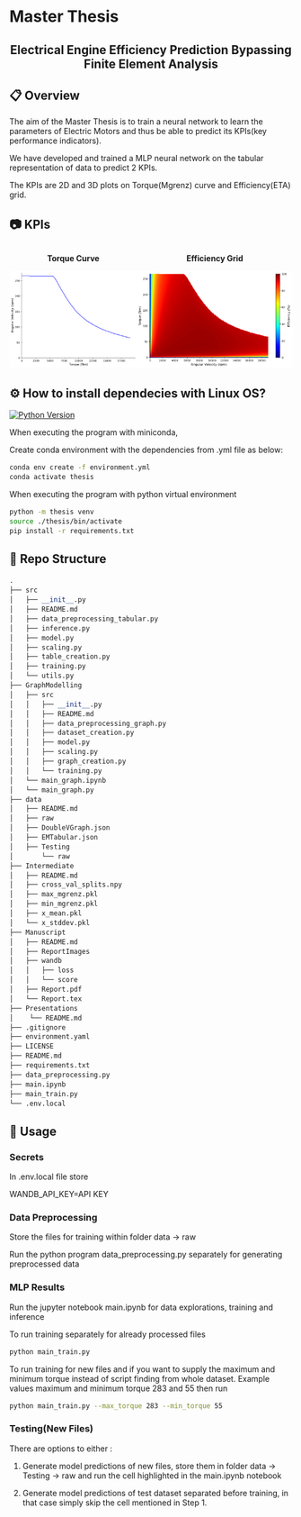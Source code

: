 # Master Thesis

<center><h2>Electrical Engine Efficiency Prediction Bypassing Finite Element Analysis</h2></center>

## 📋 Overview

The aim of the Master Thesis is to train a neural network to learn the parameters of Electric Motors and thus be able to predict its KPIs(key performance indicators). 

We have developed and trained a MLP neural network on the tabular representation of data to predict 2 KPIs. 

The KPIs are 2D and 3D plots on Torque(Mgrenz) curve and Efficiency(ETA) grid.


## 📷 KPIs

<div style="display: flex; justify-content: space-around;">

  <div style="text-align: center;">
    <p><b>Torque Curve</b></p>
    <img src="Manuscript/ReportImages/TorqueCurve.png" alt="Torque Curve" width="300"/>
  </div>

  <div style="text-align: center;">
    <p><b>Efficiency Grid</b></p>
    <img src="Manuscript/ReportImages/EfficiencyGrid.png" alt="Efficiency Grid" width="365"/>
  </div>

</div>


## ⚙️ How to install dependecies with Linux OS?

[![Python Version](https://img.shields.io/badge/python-3.10.14-blue.svg)]()

When executing the program with miniconda,

Create conda environment with the dependencies from .yml file as below:

```bash
conda env create -f environment.yml
conda activate thesis
```

When executing the program with python virtual environment

```bash
python -m thesis venv
source ./thesis/bin/activate
pip install -r requirements.txt
```

## 📁 Repo Structure

```python
.
├── src
│   ├── __init__.py
│   ├── README.md   
│   ├── data_preprocessing_tabular.py
│   ├── inference.py
│   ├── model.py
│   ├── scaling.py
│   ├── table_creation.py
│   ├── training.py
│   └── utils.py
├── GraphModelling
│   ├── src
│   │   ├── __init__.py
│   │   ├── README.md 
│   │   ├── data_preprocessing_graph.py
│   │   ├── dataset_creation.py
│   │   ├── model.py
│   │   ├── scaling.py
│   │   ├── graph_creation.py
│   │   └── training.py
│   └── main_graph.ipynb  
│   └── main_graph.py
├── data
│   ├── README.md   
│   ├── raw
│   ├── DoubleVGraph.json
│   ├── EMTabular.json
│   ├── Testing
│       └── raw
├── Intermediate
│   ├── README.md
│   ├── cross_val_splits.npy
│   ├── max_mgrenz.pkl
│   ├── min_mgrenz.pkl
│   ├── x_mean.pkl
│   └── x_stddev.pkl
├── Manuscript
│   ├── README.md
│   ├── ReportImages
│   ├── wandb
│   │   ├── loss
│   │   └── score
│   ├── Report.pdf
│   └── Report.tex
├── Presentations
│    └── README.md
├── .gitignore
├── environment.yaml
├── LICENSE
├── README.md
├── requirements.txt
├── data_preprocessing.py
├── main.ipynb
├── main_train.py
└── .env.local
```

## 📖 Usage

### Secrets

In .env.local file store
 
WANDB_API_KEY=API KEY

### Data Preprocessing

Store the files for training within folder data -> raw

Run the python program data_preprocessing.py separately for generating preprocessed data

### MLP Results

Run the jupyter notebook main.ipynb for data explorations, training and inference

To run training separately for already processed files

```bash
python main_train.py
```

To run training for new files and if you want to supply the maximum and minimum torque instead of script finding from whole dataset.
Example values maximum and minimum torque 283 and 55 then run

```bash
python main_train.py --max_torque 283 --min_torque 55
```

### Testing(New Files)

There are options to either :

1. Generate model predictions of new files, store them in folder data -> Testing -> raw and run the cell highlighted in the main.ipynb notebook

2. Generate model predictions of test dataset separated before training, in that case simply skip the cell mentioned in Step 1.